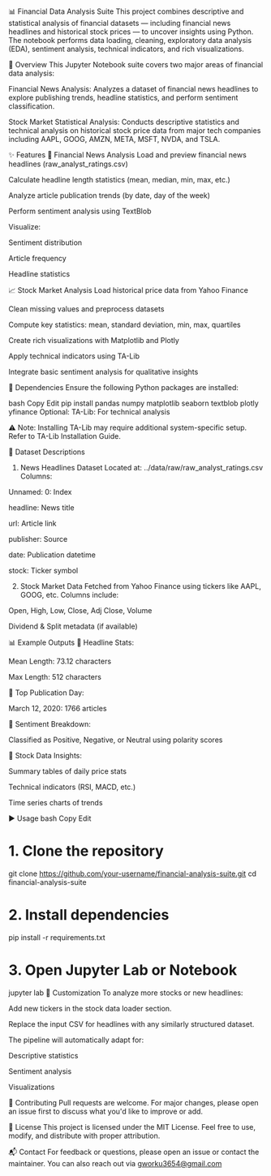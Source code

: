 📊 Financial Data Analysis Suite
This project combines descriptive and statistical analysis of financial datasets — including financial news headlines and historical stock prices — to uncover insights using Python. The notebook performs data loading, cleaning, exploratory data analysis (EDA), sentiment analysis, technical indicators, and rich visualizations.

📁 Overview
This Jupyter Notebook suite covers two major areas of financial data analysis:

Financial News Analysis:
Analyzes a dataset of financial news headlines to explore publishing trends, headline statistics, and perform sentiment classification.

Stock Market Statistical Analysis:
Conducts descriptive statistics and technical analysis on historical stock price data from major tech companies including AAPL, GOOG, AMZN, META, MSFT, NVDA, and TSLA.

✨ Features
📰 Financial News Analysis
Load and preview financial news headlines (raw_analyst_ratings.csv)

Calculate headline length statistics (mean, median, min, max, etc.)

Analyze article publication trends (by date, day of the week)

Perform sentiment analysis using TextBlob

Visualize:

Sentiment distribution

Article frequency

Headline statistics

📈 Stock Market Analysis
Load historical price data from Yahoo Finance

Clean missing values and preprocess datasets

Compute key statistics: mean, standard deviation, min, max, quartiles

Create rich visualizations with Matplotlib and Plotly

Apply technical indicators using TA-Lib

Integrate basic sentiment analysis for qualitative insights

🧰 Dependencies
Ensure the following Python packages are installed:

bash
Copy
Edit
pip install pandas numpy matplotlib seaborn textblob plotly yfinance
Optional:
TA-Lib: For technical analysis

⚠️ Note: Installing TA-Lib may require additional system-specific setup. Refer to TA-Lib Installation Guide.

📂 Dataset Descriptions
1. News Headlines Dataset
Located at: ../data/raw/raw_analyst_ratings.csv
Columns:

Unnamed: 0: Index

headline: News title

url: Article link

publisher: Source

date: Publication datetime

stock: Ticker symbol

2. Stock Market Data
Fetched from Yahoo Finance using tickers like AAPL, GOOG, etc.
Columns include:

Open, High, Low, Close, Adj Close, Volume

Dividend & Split metadata (if available)

📊 Example Outputs
📌 Headline Stats:

Mean Length: 73.12 characters

Max Length: 512 characters

📌 Top Publication Day:

March 12, 2020: 1766 articles

📌 Sentiment Breakdown:

Classified as Positive, Negative, or Neutral using polarity scores

📌 Stock Data Insights:

Summary tables of daily price stats

Technical indicators (RSI, MACD, etc.)

Time series charts of trends

▶️ Usage
bash
Copy
Edit
# 1. Clone the repository
git clone https://github.com/your-username/financial-analysis-suite.git
cd financial-analysis-suite

# 2. Install dependencies
pip install -r requirements.txt

# 3. Open Jupyter Lab or Notebook
jupyter lab
🧪 Customization
To analyze more stocks or new headlines:

Add new tickers in the stock data loader section.

Replace the input CSV for headlines with any similarly structured dataset.

The pipeline will automatically adapt for:

Descriptive statistics

Sentiment analysis

Visualizations

🤝 Contributing
Pull requests are welcome. For major changes, please open an issue first to discuss what you'd like to improve or add.

📜 License
This project is licensed under the MIT License.
Feel free to use, modify, and distribute with proper attribution.

📬 Contact
For feedback or questions, please open an issue or contact the maintainer.
You can also reach out via gworku3654@gmail.com
